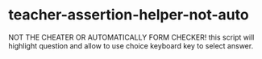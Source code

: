 # teacher-assertion-helper-not-auto
NOT THE CHEATER OR AUTOMATICALLY FORM CHECKER! this script will highlight question and allow to use choice keyboard key to select answer.
